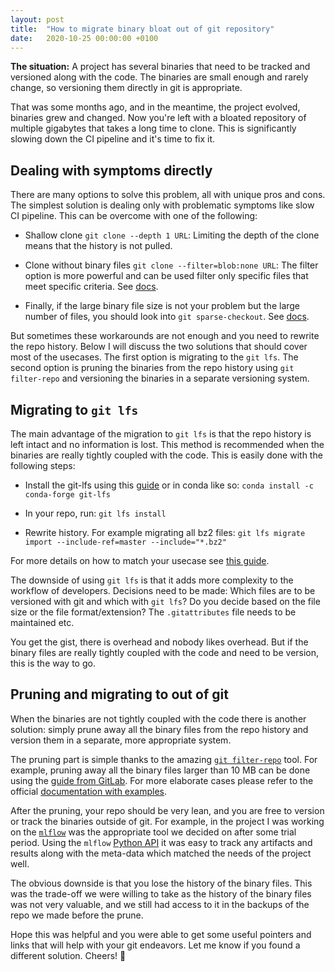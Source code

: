 ```yaml
---
layout: post
title:  "How to migrate binary bloat out of git repository"
date:   2020-10-25 00:00:00 +0100
---
```


<div class="page-body"><p id="907bc591-58b8-48fe-91c9-bfb7e0d06966" class=""><strong>The situation:</strong> A project has several binaries that need to be tracked and versioned along with the code. The binaries are small enough and rarely change, so versioning them directly in git is appropriate.</p><p id="2fee7b63-0896-4010-9121-a47da3d687af" class="">That was some months ago, and in the meantime, the project evolved, binaries grew and changed. Now you're left with a bloated repository of multiple gigabytes that takes a long time to clone. This is significantly slowing down the CI pipeline and it's time to fix it.</p><h2 id="6a23a05c-f86a-44fc-8c27-1a6fd0debdec" class="">Dealing with symptoms directly</h2><p id="4d799a62-5fcf-48b8-b398-24de358368ae" class="">There are many options to solve this problem, all with unique pros and cons. The simplest solution is dealing only with problematic symptoms like slow CI pipeline. This can be overcome with one of the following:</p><ul id="a4d928e3-99ad-4c47-8e1e-00b7fe1b5ea9" class="bulleted-list"><li>Shallow clone <code>git clone --depth 1 URL</code>: Limiting the depth of the clone means that the history is not pulled. </li></ul><ul id="bbad9cea-fc88-4976-bd08-5786bcaeb16e" class="bulleted-list"><li>Clone without binary files <code>git clone --filter=blob:none URL</code>: The filter option is more powerful and can be used filter only specific files that meet specific criteria. See <a href="https://github.com/git/git/blob/d98273ba77e1ab9ec755576bc86c716a97bf59d7/Documentation/rev-list-options.txt#L869">docs</a>.</li></ul><ul id="ac2c38f0-fc62-4ded-be0f-e3410dfb99c3" class="bulleted-list"><li>Finally, if the large binary file size is not your problem but the large number of files, you should look into <code>git sparse-checkout</code>. See <a href="https://git-scm.com/docs/git-sparse-checkout">docs</a>.</li></ul><p id="42b388e0-b311-4a54-8629-847c1966834f" class="">But sometimes these workarounds are not enough and you need to rewrite the repo history. Below I will discuss the two solutions that should cover most of the usecases. The first option is  migrating to the <code>git lfs</code>. The second option is pruning the binaries from the repo history using <code>git filter-repo</code> and versioning the binaries in a separate versioning system.</p><h2 id="95da721f-0685-4fd3-b43c-7862ef86cb85" class="">Migrating to <code>git lfs</code></h2><p id="2f6b6dd0-0b0d-4183-bb39-00efca470d21" class="">The main advantage of the migration to <code>git lfs</code> is that the repo history is left intact and no information is lost. This method is recommended when the binaries are really tightly coupled with the code. This is easily done with the following steps:</p><ul id="7a4486db-1bb5-4f5e-bb14-8302fe5b5d7e" class="bulleted-list"><li>Install the git-lfs using this <a href="https://github.com/git-lfs/git-lfs/wiki/Installation">guide</a> or in conda like so:
<code>conda install -c conda-forge git-lfs</code></li></ul><ul id="136e92fe-b98f-40ec-990b-4c213d4a09cb" class="bulleted-list"><li>In your repo, run: <code>git lfs install</code></li></ul><ul id="c37e7873-1352-4e38-9276-4ed2bfa38eb8" class="bulleted-list"><li>Rewrite history. For example migrating all bz2 files:
<code>git lfs migrate import --include-ref=master --include="*.bz2"</code></li></ul><p id="5f882e5c-d19d-459f-9677-eb3f7f128e09" class="">For more details on how to match your usecase see <a href="https://github.com/git-lfs/git-lfs/wiki/Tutorial#migrating-existing-repository-data-to-lfs">this guide</a>.</p><p id="6095bb85-e0ca-484d-82f8-869c3867f3e7" class="">The downside of using <code>git lfs</code> is that it adds more complexity to the workflow of developers. Decisions need to be made: Which files are to be versioned with git and which with <code>git lfs</code>? Do you decide based on the file size or the file format/extension? The <code>.gitattributes</code> file needs to be maintained etc.</p><p id="27da68da-cd07-4535-8c4f-60b5f5c71462" class="">You get the gist, there is overhead and nobody likes overhead. But if the binary files are really tightly coupled with the code and need to be version, this is the way to go.</p><h2 id="3b7518d8-e554-4a14-a38b-93a34c4caaa9" class="">Pruning and migrating to out of git</h2><p id="fc89422d-550b-4a9a-9200-c6f9b104e10f" class="">When the binaries are not tightly coupled with the code there is another solution: simply prune away all the binary files from the repo history and version them in a separate, more appropriate system.</p><p id="6d57c9d1-ebdf-4313-b89d-492fc83326a2" class="">The pruning part is simple thanks to the amazing <a href="https://github.com/newren/git-filter-repo"><code>git filter-repo</code></a> tool. For example, pruning away all the binary files larger than 10 MB can be done using the <a href="https://docs.gitlab.com/ee/user/project/repository/reducing_the_repo_size_using_git.html#repository-cleanup">guide from GitLab</a>. For more elaborate cases please refer to the official <a href="https://htmlpreview.github.io/?https://github.com/newren/git-filter-repo/blob/docs/html/git-filter-repo.html#EXAMPLES">documentation with examples</a>.</p><p id="f4cc1de1-b07e-40c7-9ce7-61d0622baee9" class="">After the pruning, your repo should be very lean, and you are free to version or track the binaries outside of git. For example, in the project I was working on the <a href="https://mlflow.org/"><code>mlflow</code></a> was the appropriate tool we decided on after some trial period. Using the <code>mlflow</code> <a href="https://mlflow.org/docs/latest/python_api/index.html">Python API</a> it was easy to track any artifacts and results along with the meta-data which matched the needs of the project well.</p><p id="03957dad-c639-4d19-b6dd-c83bc9bd6390" class="">The obvious downside is that you lose the history of the binary files. This was the trade-off we were willing to take as the history of the binary files was not very valuable, and we still had access to it in the backups of the repo we made before the prune.</p><p id="e8719630-30f4-47b2-8663-407561572c8d" class="">
</p><p id="76ab4e36-2b97-4d4e-94dd-fd399c6d71a0" class="">Hope this was helpful and you were able to get some useful pointers and links that will help with your git endeavors. Let me know if you found a different solution. Cheers! 🍻</p></div>
